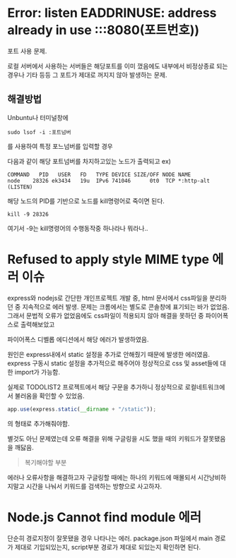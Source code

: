 # Error: listen EADDRINUSE: address already in use :::8080(포트번호))

포트 사용 문제.

로컬 서버에서 사용하는 서버들은 해당포트를 이미 껐음에도 내부에서 비정상종료 되는 경우나 기타 등등 그 포트가 제대로 꺼지지 않아 발생하는 문제.

## 해결방법

Unbuntu나 터미널창에

```
sudo lsof -i :포트넘버
```

를 사용하여 특정 포느넘버를 입력할 경우

다음과 같이 해당 포트넘버를 차지하고있는 노드가 출력되고
ex)

```
COMMAND   PID   USER   FD   TYPE DEVICE SIZE/OFF NODE NAME
node    28326 ek3434   19u  IPv6 741046      0t0  TCP *:http-alt (LISTEN)
```

해당 노드의 PID를 기반으로 노드를 kill명령어로 죽이면 된다.

```
kill -9 28326
```

여기서 -9는 kill명령어의 수행동작중 하나라나 뭐라나..

# Refused to apply style MIME type 에러 이슈

express와 nodejs로 간단한 개인프로젝트 개발 중, html 문서에서 css파일을 분리하던 중 지속적으로 에러 발생. 문제는 크롬에서는 별도로 콘솔창에 표기되는 바가 없었음. 그래서 문법적 오류가 없었음에도 css파일이 적용되지 않아 해결을 못하던 중 파이어폭스로 출력해보았고

파이어폭스 디벨롭 에디션에서 해당 에러가 발생하였음.

원인은 express내에서 static 설정을 추가로 안해줬기 때문에 발생한 에러였음. express 구동시 static 설정을 추가적으로 해주어야 정상적으로 css 및 asset들에 대한 import가 가능함.

실제로 TODOLIST2 프로젝트에서 해당 구문을 추가하니 정상적으로 로컬네트워크에서 불러옴을 확인할 수 있었음.

```js
app.use(express.static(__dirname + "/static"));
```

의 형태로 추가해줘야함.

별것도 아닌 문제였는데 오류 해결을 위해 구글링을 시도 했을 때의 키워드가 잘못됐음을 깨닳음.

> 복기해야할 부분

에러나 오류사항을 해결하고자 구글링할 때에는 하나의 키워드에 매몰되서 시간낭비하지말고 시간을 나눠서 키워드를 검색하는 방향으로 사고하자.

# Node.js Cannot find module 에러

단순히 경로지정이 잘못됐을 경우 나타나는 에러. package.json 파일에서 main 경로가 제대로 기입되있는지, script부분 경로가 제대로 되있는지 확인하면 된다.

